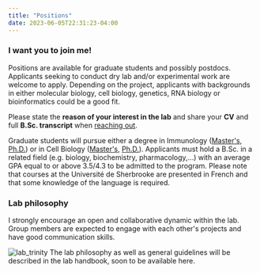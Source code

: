 ```yaml
---
title: "Positions"
date: 2023-06-05T22:31:23-04:00
---
```


### I want you to join me!
Positions are available for graduate students and possibly postdocs.
Applicants seeking to conduct dry lab and/or experimental
work are welcome to apply. Depending on the project, applicants with
backgrounds in either molecular biology, cell biology,
genetics, RNA biology or bioinformatics could be a good fit.

Please state the **reason of your interest in the lab** and share your
**CV** and full **B.Sc. transcript** when
[reaching out](mailto:mathieu.quesnel-vallieres@pennmedicine.upenn.edu).

Graduate students will pursue either a degree in Immunology
([Master's](https://www.usherbrooke.ca/admission/programme/653/maitrise-en-immunologie/),
[Ph.D.](https://www.usherbrooke.ca/admission/programme/723/doctorat-en-immunologie/))
or in Cell Biology ([Master's](https://www.usherbrooke.ca/admission/programme/607/maitrise-en-biologie-cellulaire/),
[Ph.D.](https://www.usherbrooke.ca/admission/programme/704/doctorat-en-biologie-cellulaire/)).
Applicants must hold a B.Sc. in a related field
(e.g. biology, biochemistry, pharmacology,...) with an average GPA equal to or
above 3.5/4.3 to be admitted to the program. Please note that courses at
the Université de Sherbrooke are presented in French and that some knowledge
of the language is required.

### Lab philosophy
I strongly encourage an open and collaborative dynamic within the lab.
Group members are expected to engage with each other's projects and have good
communication skills.

![lab_trinity](/img/lab_trinity.png)
The lab philosophy as well as general guidelines will be described in the lab
handbook, soon to be available here.
